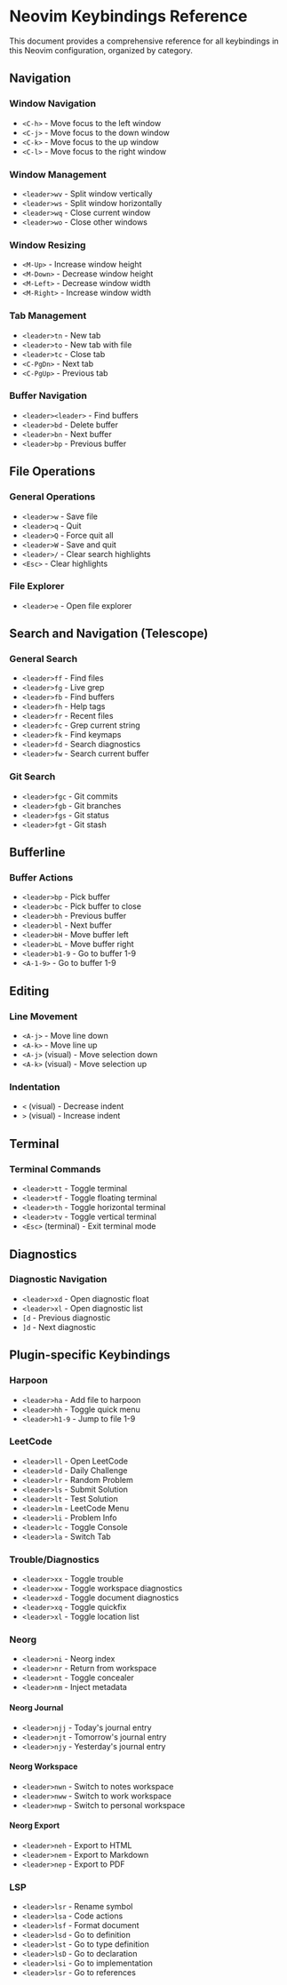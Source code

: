 # Neovim Keybindings Reference

This document provides a comprehensive reference for all keybindings in this Neovim configuration, organized by category.

## Navigation

### Window Navigation

- `<C-h>` - Move focus to the left window
- `<C-j>` - Move focus to the down window
- `<C-k>` - Move focus to the up window
- `<C-l>` - Move focus to the right window

### Window Management

- `<leader>wv` - Split window vertically
- `<leader>ws` - Split window horizontally
- `<leader>wq` - Close current window
- `<leader>wo` - Close other windows

### Window Resizing

- `<M-Up>` - Increase window height
- `<M-Down>` - Decrease window height
- `<M-Left>` - Decrease window width
- `<M-Right>` - Increase window width

### Tab Management

- `<leader>tn` - New tab
- `<leader>to` - New tab with file
- `<leader>tc` - Close tab
- `<C-PgDn>` - Next tab
- `<C-PgUp>` - Previous tab

### Buffer Navigation

- `<leader><leader>` - Find buffers
- `<leader>bd` - Delete buffer
- `<leader>bn` - Next buffer
- `<leader>bp` - Previous buffer

## File Operations

### General Operations

- `<leader>w` - Save file
- `<leader>q` - Quit
- `<leader>Q` - Force quit all
- `<leader>W` - Save and quit
- `<leader>/` - Clear search highlights
- `<Esc>` - Clear highlights

### File Explorer

- `<leader>e` - Open file explorer

## Search and Navigation (Telescope)

### General Search

- `<leader>ff` - Find files
- `<leader>fg` - Live grep
- `<leader>fb` - Find buffers
- `<leader>fh` - Help tags
- `<leader>fr` - Recent files
- `<leader>fc` - Grep current string
- `<leader>fk` - Find keymaps
- `<leader>fd` - Search diagnostics
- `<leader>fw` - Search current buffer

### Git Search

- `<leader>fgc` - Git commits
- `<leader>fgb` - Git branches
- `<leader>fgs` - Git status
- `<leader>fgt` - Git stash

## Bufferline

### Buffer Actions

- `<leader>bp` - Pick buffer
- `<leader>bc` - Pick buffer to close
- `<leader>bh` - Previous buffer
- `<leader>bl` - Next buffer
- `<leader>bH` - Move buffer left
- `<leader>bL` - Move buffer right
- `<leader>b1-9` - Go to buffer 1-9
- `<A-1-9>` - Go to buffer 1-9

## Editing

### Line Movement

- `<A-j>` - Move line down
- `<A-k>` - Move line up
- `<A-j>` (visual) - Move selection down
- `<A-k>` (visual) - Move selection up

### Indentation

- `<` (visual) - Decrease indent
- `>` (visual) - Increase indent

## Terminal

### Terminal Commands

- `<leader>tt` - Toggle terminal
- `<leader>tf` - Toggle floating terminal
- `<leader>th` - Toggle horizontal terminal
- `<leader>tv` - Toggle vertical terminal
- `<Esc>` (terminal) - Exit terminal mode

## Diagnostics

### Diagnostic Navigation

- `<leader>xd` - Open diagnostic float
- `<leader>xl` - Open diagnostic list
- `[d` - Previous diagnostic
- `]d` - Next diagnostic

## Plugin-specific Keybindings

### Harpoon

- `<leader>ha` - Add file to harpoon
- `<leader>hh` - Toggle quick menu
- `<leader>h1-9` - Jump to file 1-9

### LeetCode

- `<leader>ll` - Open LeetCode
- `<leader>ld` - Daily Challenge
- `<leader>lr` - Random Problem
- `<leader>ls` - Submit Solution
- `<leader>lt` - Test Solution
- `<leader>lm` - LeetCode Menu
- `<leader>li` - Problem Info
- `<leader>lc` - Toggle Console
- `<leader>la` - Switch Tab

### Trouble/Diagnostics

- `<leader>xx` - Toggle trouble
- `<leader>xw` - Toggle workspace diagnostics
- `<leader>xd` - Toggle document diagnostics
- `<leader>xq` - Toggle quickfix
- `<leader>xl` - Toggle location list

### Neorg

- `<leader>ni` - Neorg index
- `<leader>nr` - Return from workspace
- `<leader>nt` - Toggle concealer
- `<leader>nm` - Inject metadata

#### Neorg Journal

- `<leader>njj` - Today's journal entry
- `<leader>njt` - Tomorrow's journal entry
- `<leader>njy` - Yesterday's journal entry

#### Neorg Workspace

- `<leader>nwn` - Switch to notes workspace
- `<leader>nww` - Switch to work workspace
- `<leader>nwp` - Switch to personal workspace

#### Neorg Export

- `<leader>neh` - Export to HTML
- `<leader>nem` - Export to Markdown
- `<leader>nep` - Export to PDF

### LSP

- `<leader>lsr` - Rename symbol
- `<leader>lsa` - Code actions
- `<leader>lsf` - Format document
- `<leader>lsd` - Go to definition
- `<leader>lst` - Go to type definition
- `<leader>lsD` - Go to declaration
- `<leader>lsi` - Go to implementation
- `<leader>lsr` - Go to references
